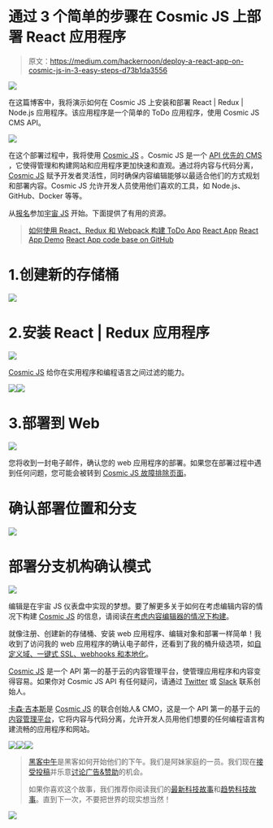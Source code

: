 # 通过 3 个简单的步骤在 Cosmic JS 上部署 React 应用程序

> 原文：<https://medium.com/hackernoon/deploy-a-react-app-on-cosmic-js-in-3-easy-steps-d73b1da3556>

![](img/aebba598de69a1dc6a5189753094f986.png)

在这篇博客中，我将演示如何在 Cosmic JS 上安装和部署 React | Redux | Node.js 应用程序。该应用程序是一个简单的 ToDo 应用程序，使用 Cosmic JS CMS API。

![](img/00e1427346af8754cbfdfe839ad0323e.png)

在这个部署过程中，我将使用 [Cosmic JS](https://cosmicjs.com/) 。Cosmic JS 是一个 [API 优先的 CMS](https://cosmicjs.com/) ，它使得管理和构建网站和应用程序更加快速和直观。通过将内容与代码分离， [Cosmic JS](https://cosmicjs.com/) 赋予开发者灵活性，同时确保内容编辑能够以最适合他们的方式规划和部署内容。Cosmic JS 允许开发人员使用他们喜欢的工具，如 Node.js、GitHub、Docker 等等。

从[报名](https://cosmicjs.com/signup)参加[宇宙 JS](https://cosmicjs.com/) 开始。下面提供了有用的资源。

> [如何使用 React、Redux 和 Webpack 构建 ToDo App](https://cosmicjs.com/blog/how-to-build-a-todo-app-using-react-redux-and-webpack)
> [React App](https://cosmicjs.com/apps/todo-app)
> [React App Demo](https://cosmicjs.com/apps/todo-app/demo)
> [React App code base on GitHub](https://github.com/cosmicjs/todo-app)

# 1.创建新的存储桶

![](img/63b452d42f5426feb414c7b75d8098d1.png)

# 2.安装 React | Redux 应用程序

![](img/0de02957b6479c9bdc7aad49d64c6979.png)

[Cosmic JS](https://cosmicjs.com/) 给你在实用程序和编程语言之间过滤的能力。

![](img/f11f596ffbdfcd86fced87efc363f4d8.png)![](img/fa24ed1316a8f531dcd848239a920744.png)

# 3.部署到 Web

![](img/db2e5a214554448c2fe911af301cdd19.png)

您将收到一封电子邮件，确认您的 web 应用程序的部署。如果您在部署过程中遇到任何问题，您可能会被转到 [Cosmic JS 故障排除页面](https://cosmicjs.com/troubleshooting)。

# 确认部署位置和分支

![](img/5f06de381e5f0b9c10e2958f9b4d4ac4.png)

# 部署分支机构确认模式

![](img/ab98dbbcd39ac48cef51779ed0f31fc6.png)

编辑是在宇宙 JS 仪表盘中实现的梦想。要了解更多关于如何在考虑编辑内容的情况下构建 [Cosmic JS](https://cosmicjs.com/) 的信息，请阅读[在考虑内容编辑器的情况下构建](https://cosmicjs.com/blog/building-with-the-content-editor-in-mind)。

就像注册、创建新的存储桶、安装 web 应用程序、编辑对象和部署一样简单！我收到了访问我的 web 应用程序的确认电子邮件，还看到了我的桶升级选项，如[自定义域、一键式 SSL、webhooks 和本地化](https://cosmicjs.com/features)。

[Cosmic JS](https://cosmicjs.com/) 是一个 API 第一的基于云的内容管理平台，使管理应用程序和内容变得容易。如果你对 Cosmic JS API 有任何疑问，请通过 [Twitter](https://twitter.com/cosmic_js) 或 [Slack](https://cosmicjs.com/community) 联系创始人。

[卡森·吉本斯](https://twitter.com/carsoncgibbons)是 [Cosmic JS](https://cosmicjs.com/) 的联合创始人& CMO，这是一个 API 第一的基于云的[内容管理平台](https://cosmicjs.com/)，它将内容与代码分离，允许开发人员用他们想要的任何编程语言构建流畅的应用程序和网站。

[![](img/50ef4044ecd4e250b5d50f368b775d38.png)](http://bit.ly/HackernoonFB)[![](img/979d9a46439d5aebbdcdca574e21dc81.png)](https://goo.gl/k7XYbx)[![](img/2930ba6bd2c12218fdbbf7e02c8746ff.png)](https://goo.gl/4ofytp)

> [黑客中午](http://bit.ly/Hackernoon)是黑客如何开始他们的下午。我们是阿妹家庭的一员。我们现在[接受投稿](http://bit.ly/hackernoonsubmission)并乐意[讨论广告&赞助](mailto:partners@amipublications.com)的机会。
> 
> 如果你喜欢这个故事，我们推荐你阅读我们的[最新科技故事](http://bit.ly/hackernoonlatestt)和[趋势科技故事](https://hackernoon.com/trending)。直到下一次，不要把世界的现实想当然！

![](img/be0ca55ba73a573dce11effb2ee80d56.png)